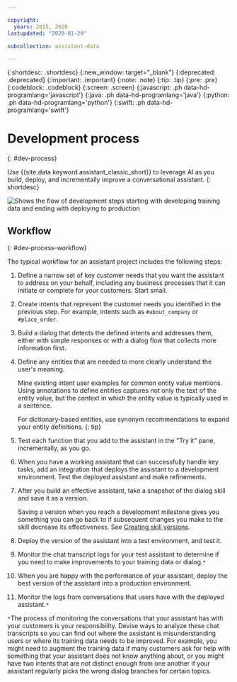 ```yaml
---

copyright:
  years: 2015, 2020
lastupdated: "2020-01-29"

subcollection: assistant-data

---
```


{:shortdesc: .shortdesc}
{:new_window: target="_blank"}
{:deprecated: .deprecated}
{:important: .important}
{:note: .note}
{:tip: .tip}
{:pre: .pre}
{:codeblock: .codeblock}
{:screen: .screen}
{:javascript: .ph data-hd-programlang='javascript'}
{:java: .ph data-hd-programlang='java'}
{:python: .ph data-hd-programlang='python'}
{:swift: .ph data-hd-programlang='swift'}

# Development process
{: #dev-process}

Use {{site.data.keyword.assistant_classic_short}} to leverage AI as you build, deploy, and incrementally improve a conversational assistant.
{: shortdesc}

![Shows the flow of development steps starting with developing training data and ending with deploying to production](images/dev-process.png)

## Workflow
{: #dev-process-workflow}

The typical workflow for an assistant project includes the following steps:

1.  Define a narrow set of key customer needs that you want the assistant to address on your behalf, including any business processes that it can initiate or complete for your customers. Start small.
1.  Create intents that represent the customer needs you identified in the previous step. For example, intents such as `#about_company` or `#place_order`.

1.  Build a dialog that detects the defined intents and addresses them, either with simple responses or with a dialog flow that collects more information first.
1.  Define any entities that are needed to more clearly understand the user's meaning.

    Mine existing intent user examples for common entity value mentions. Using annotations to define entities captures not only the text of the entity value, but the context in which the entity value is typically used in a sentence.

    For dictionary-based entities, use synonym recommendations to expand your entity definitions.
    {: tip}

1.  Test each function that you add to the assistant in the "Try it" pane, incrementally, as you go.
1.  When you have a working assistant that can successfully handle key tasks, add an integration that deploys the assistant to a development environment. Test the deployed assistant and make refinements.

1.  After you build an effective assistant, take a snapshot of the dialog skill and save it as a version.

    Saving a version when you reach a development milestone gives you something you can go back to if subsequent changes you make to the skill decrease its effectiveness. See [Creating skill versions](/docs/assistant-data?topic=assistant-data-versions).
1.  Deploy the version of the assistant into a test environment, and test it.

1.  Monitor the chat transcript logs for your test assistant to determine if you need to make improvements to your training data or dialog.`*`
1.  When you are happy with the performance of your assistant, deploy the best version of the assistant into a production environment.
1.  Monitor the logs from conversations that users have with the deployed assistant.`*`

`*`The process of monitoring the conversations that your assistant has with your customers is your responsibility. Devise ways to analyze these chat transcripts so you can find out where the assistant is misunderstanding users or where its training data needs to be improved. For example, you might need to augment the training data if many customers ask for help with something that your assistant does not know anything about, or you might have two intents that are not distinct enough from one another if your assistant regularly picks the wrong dialog branches for certain topics.
